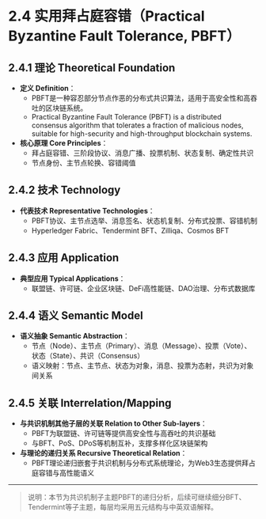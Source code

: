 # 2.4 实用拜占庭容错（Practical Byzantine Fault Tolerance, PBFT）

## 2.4.1 理论 Theoretical Foundation

- **定义 Definition**：
  - PBFT是一种容忍部分节点作恶的分布式共识算法，适用于高安全性和高吞吐的区块链系统。
  - Practical Byzantine Fault Tolerance (PBFT) is a distributed consensus algorithm that tolerates a fraction of malicious nodes, suitable for high-security and high-throughput blockchain systems.
- **核心原理 Core Principles**：
  - 拜占庭容错、三阶段协议、消息广播、投票机制、状态复制、确定性共识
  - 节点身份、主节点轮换、容错阈值

## 2.4.2 技术 Technology

- **代表技术 Representative Technologies**：
  - PBFT协议、主节点选举、消息签名、状态机复制、分布式投票、容错机制
  - Hyperledger Fabric、Tendermint BFT、Zilliqa、Cosmos BFT

## 2.4.3 应用 Application

- **典型应用 Typical Applications**：
  - 联盟链、许可链、企业区块链、DeFi高性能链、DAO治理、分布式数据库

## 2.4.4 语义 Semantic Model

- **语义抽象 Semantic Abstraction**：
  - 节点（Node）、主节点（Primary）、消息（Message）、投票（Vote）、状态（State）、共识（Consensus）
  - 语义映射：节点、主节点、状态为对象，消息、投票为态射，共识为对象间关系

## 2.4.5 关联 Interrelation/Mapping

- **与共识机制其他子层的关联 Relation to Other Sub-layers**：
  - PBFT为联盟链、许可链等提供高安全性与高吞吐的共识基础
  - 与BFT、PoS、DPoS等机制互补，支撑多样化区块链架构
- **与理论的递归关系 Recursive Theoretical Relation**：
  - PBFT理论递归嵌套于共识机制与分布式系统理论，为Web3生态提供拜占庭容错与高性能语义

---

> 说明：本节为共识机制子主题PBFT的递归分析，后续可继续细分BFT、Tendermint等子主题，每层均采用五元结构与中英双语解释。

